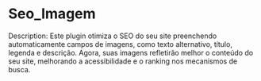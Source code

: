 # Seo_Imagem
Description: Este plugin otimiza o SEO do seu site preenchendo automaticamente campos de imagens, como texto alternativo, título, legenda e descrição. Agora, suas imagens refletirão melhor o conteúdo do seu site, melhorando a acessibilidade e o ranking nos mecanismos de busca.
